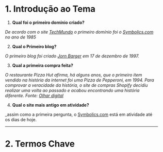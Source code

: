 # 1. Introdução ao Tema

1. __Qual foi o primeiro domínio criado?__

_De acordo com o site [TechMundo](https://www.techtudo.com.br/noticias/2018/07/a-historia-dos-dominios-de-internet.ghtml) o primeiro domínio foi o [Symbolics.com](https://symbolics.com/) no ano de 1985_

2. __Qual o Primeiro blog?__

_O primeiro blog foi criado [Jorn Barger](https://en.wikipedia.org/wiki/Jorn_Barger) em 17 de dezembro de 1997._

3. __Qual a primeira compra feita?__

_O restaurante Pizza Hut afirma, há alguns anos, que o primeiro item vendido na história da internet foi uma Pizza de Pepperoni, em 1994. Para comprovar a veracidade da história, o site de compras Shopify decidiu realizar uma volta ao passado e acabou encontrando uma história diferente. Fonte: [Olhar digital](https://olhardigital.com.br/2015/11/26/noticias/qual-foi-a-primeira-compra-feita-pela-internet/#:~:text=O%20restaurante%20Pizza%20Hut%20afirma%2C%20h%C3%A1%20alguns%20anos%2C,passado%20e%20acabou%20encontrando%20uma%20hist%C3%B3ria%20diferente.%20Confira%3A)_

4. __Qual o site mais antigo em atividade?__

_assim como a primeira pergunta, o [Symbolics.com](https://symbolics.com/) está em atividade até os dias de hoje.

___
# 2. Termos Chave
